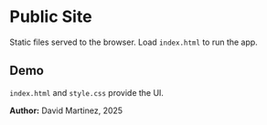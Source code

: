 # Public Site

Static files served to the browser. Load `index.html` to run the app.

## Demo
`index.html` and `style.css` provide the UI.

**Author:** David Martinez, 2025
